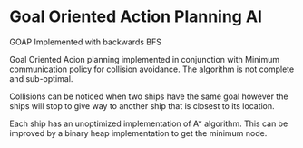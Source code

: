# Goal Oriented Action Planning AI
 GOAP Implemented with backwards BFS

Goal Oriented Acion planning implemented in conjunction with Minimum communication policy for collision avoidance.
The algorithm is not complete and sub-optimal.

Collisions can be noticed when two ships have the same goal however the ships will stop to give way to another ship that is closest to its location.


Each ship has an unoptimized implementation of A* algorithm. This can be improved by a binary heap implementation to get the minimum node.
